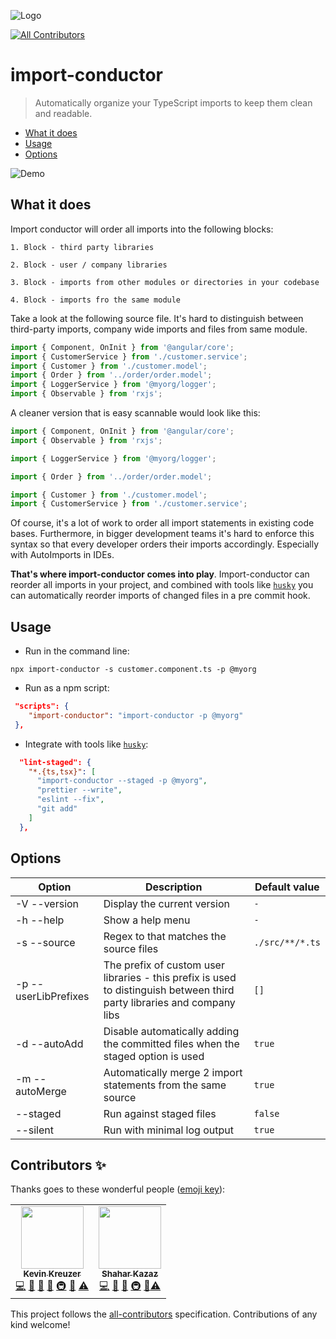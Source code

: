 ![Logo](https://raw.githubusercontent.com/kreuzerk/import-conductor/master/assets/logo.png)

<!-- ALL-CONTRIBUTORS-BADGE:START - Do not remove or modify this section -->

[![All Contributors](https://img.shields.io/badge/all_contributors-2-orange.svg?style=flat-square)](#contributors-)

<!-- ALL-CONTRIBUTORS-BADGE:END -->

# import-conductor

> Automatically organize your TypeScript imports to keep them clean and readable.

<!-- START doctoc generated TOC please keep comment here to allow auto update -->
<!-- DON'T EDIT THIS SECTION, INSTEAD RE-RUN doctoc TO UPDATE -->

- [What it does](#what-it-does)
- [Usage](#usage)
- [Options](#options)

<!-- END doctoc generated TOC please keep comment here to allow auto update -->

![Demo](https://raw.githubusercontent.com/kreuzerk/import-conductor/master/assets/demo.gif)

## What it does

Import conductor will order all imports into the following blocks:

```
1. Block - third party libraries

2. Block - user / company libraries

3. Block - imports from other modules or directories in your codebase

4. Block - imports fro the same module
```

Take a look at the following source file. It's hard to distinguish
between third-party imports, company wide imports and files from same module.

```typescript
import { Component, OnInit } from '@angular/core';
import { CustomerService } from './customer.service';
import { Customer } from './customer.model';
import { Order } from '../order/order.model';
import { LoggerService } from '@myorg/logger';
import { Observable } from 'rxjs';
```

A cleaner version that is easy scannable would look like this:

```typescript
import { Component, OnInit } from '@angular/core';
import { Observable } from 'rxjs';

import { LoggerService } from '@myorg/logger';

import { Order } from '../order/order.model';

import { Customer } from './customer.model';
import { CustomerService } from './customer.service';
```

Of course, it's a lot of work to order all import statements in existing code bases.
Furthermore, in bigger development teams it's hard to enforce this syntax so that every
developer orders their imports accordingly. Especially with AutoImports in IDEs.

**That's where import-conductor comes into play**.
Import-conductor can reorder all imports in your project, and combined with tools like [`husky`](https://github.com/typicode/husky#readme) you can automatically reorder
imports of changed files in a pre commit hook.

## Usage

- Run in the command line:

```shell script
npx import-conductor -s customer.component.ts -p @myorg
```

- Run as a npm script:

```json
 "scripts": {
    "import-conductor": "import-conductor -p @myorg"
 },
```

- Integrate with tools like [`husky`](https://github.com/typicode/husky#readme):

```json
  "lint-staged": {
    "*.{ts,tsx}": [
      "import-conductor --staged -p @myorg",
      "prettier --write",
      "eslint --fix",
      "git add"
    ]
  },
```

## Options

| Option               | Description                                                                                                             | Default value   |
| -------------------- | ----------------------------------------------------------------------------------------------------------------------- | --------------- |
| -V --version         | Display the current version                                                                                             | `-`             |
| -h --help            | Show a help menu                                                                                                        | `-`             |
| -s --source          | Regex to that matches the source files                                                                                  | `./src/**/*.ts` |
| -p --userLibPrefixes | The prefix of custom user libraries - this prefix is used to distinguish between third party libraries and company libs | `[]`            |
| -d --autoAdd         | Disable automatically adding the committed files when the staged option is used                                         | `true`          |
| -m --autoMerge       | Automatically merge 2 import statements from the same source                                                            | `true`          |
| --staged             | Run against staged files                                                                                                | `false`         |
| --silent             | Run with minimal log output                                                                                             | `true`          |

## Contributors ✨

Thanks goes to these wonderful people ([emoji key](https://allcontributors.org/docs/en/emoji-key)):

<!-- ALL-CONTRIBUTORS-LIST:START - Do not remove or modify this section -->
<!-- prettier-ignore-start -->
<!-- markdownlint-disable -->
<table>
  <tr>
    <td align="center"><a href="https://medium.com/@kevinkreuzer"><img src="https://avatars0.githubusercontent.com/u/5468954?v=4?s=100" width="100px;" alt=""/><br /><sub><b>Kevin Kreuzer</b></sub></a><br /><a href="https://github.com/kreuzerk/import-conductor/commits?author=kreuzerk" title="Code">💻</a> <a href="#design-kreuzerk" title="Design">🎨</a> <a href="https://github.com/kreuzerk/import-conductor/commits?author=kreuzerk" title="Documentation">📖</a> <a href="#ideas-kreuzerk" title="Ideas, Planning, & Feedback">🤔</a> <a href="#infra-kreuzerk" title="Infrastructure (Hosting, Build-Tools, etc)">🚇</a> <a href="#maintenance-kreuzerk" title="Maintenance">🚧</a> <a href="https://github.com/kreuzerk/import-conductor/commits?author=kreuzerk" title="Tests">⚠️</a></td>
    <td align="center"><a href="https://github.com/shaharkazaz"><img src="https://avatars2.githubusercontent.com/u/17194830?v=4?s=100" width="100px;" alt=""/><br /><sub><b>Shahar Kazaz</b></sub></a><br /><a href="https://github.com/kreuzerk/import-conductor/commits?author=shaharkazaz" title="Code">💻</a> <a href="https://github.com/kreuzerk/import-conductor/commits?author=shaharkazaz" title="Documentation">📖</a> <a href="#ideas-shaharkazaz" title="Ideas, Planning, & Feedback">🤔</a> <a href="#infra-shaharkazaz" title="Infrastructure (Hosting, Build-Tools, etc)">🚇</a> <a href="#maintenance-shaharkazaz" title="Maintenance">🚧</a><a href="https://github.com/kreuzerk/import-conductor/commits?author=shaharkazaz" title="Tests">⚠️</a></td>
  </tr>
</table>

<!-- markdownlint-enable -->
<!-- prettier-ignore-end -->

<!-- ALL-CONTRIBUTORS-LIST:END -->

This project follows the [all-contributors](https://github.com/all-contributors/all-contributors) specification. Contributions of any kind welcome!

